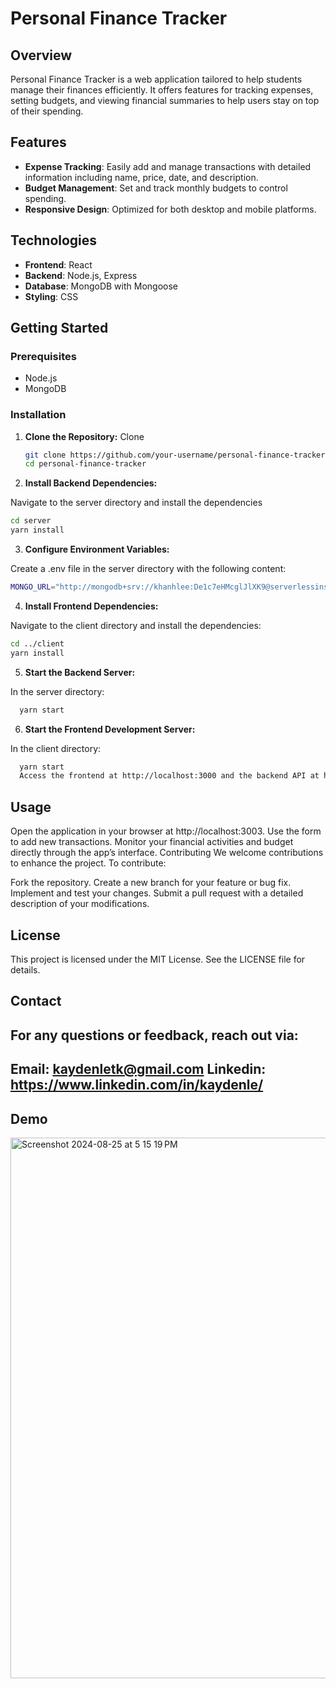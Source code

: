 # Personal Finance Tracker

## Overview

Personal Finance Tracker is a web application tailored to help students manage their finances efficiently. It offers features for tracking expenses, setting budgets, and viewing financial summaries to help users stay on top of their spending.

## Features

- **Expense Tracking**: Easily add and manage transactions with detailed information including name, price, date, and description.
- **Budget Management**: Set and track monthly budgets to control spending.
- **Responsive Design**: Optimized for both desktop and mobile platforms.

## Technologies

- **Frontend**: React
- **Backend**: Node.js, Express
- **Database**: MongoDB with Mongoose
- **Styling**: CSS

## Getting Started

### Prerequisites

- Node.js
- MongoDB

### Installation

1. **Clone the Repository:**
Clone
   ```bash
   git clone https://github.com/your-username/personal-finance-tracker.git
   cd personal-finance-tracker
   
2. **Install Backend Dependencies:**

Navigate to the server directory and install the dependencies

   ```bash
   cd server
   yarn install
   ```
3. **Configure Environment Variables:**

Create a .env file in the server directory with the following content:
   ```bash
   MONGO_URL="http://mongodb+srv://khanhlee:De1c7eHMcglJlXK9@serverlessinstance0.quc6ila.mongodb.net/?retryWrites=true&w=majority&appName=ServerlessInstance0"
   ```
4. **Install Frontend Dependencies:**

Navigate to the client directory and install the dependencies:

   ```bash
   cd ../client
   yarn install
   ```
5. **Start the Backend Server:**

In the server directory:

 ```bash
   yarn start
   ```
6. **Start the Frontend Development Server:**

In the client directory:

 ```bash
   yarn start
   Access the frontend at http://localhost:3000 and the backend API at http://localhost:4040.
   ```
## Usage
Open the application in your browser at http://localhost:3003.
Use the form to add new transactions.
Monitor your financial activities and budget directly through the app’s interface.
Contributing
We welcome contributions to enhance the project. To contribute:

Fork the repository.
Create a new branch for your feature or bug fix.
Implement and test your changes.
Submit a pull request with a detailed description of your modifications.

## License
This project is licensed under the MIT License. See the LICENSE file for details.

## Contact
For any questions or feedback, reach out via:
---
Email: kaydenletk@gmail.com
Linkedin: https://www.linkedin.com/in/kaydenle/
---
## Demo
<img width="865" alt="Screenshot 2024-08-25 at 5 15 19 PM" src="https://github.com/user-attachments/assets/11acfe5f-e097-46b7-935e-ad06d04ef812">

